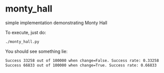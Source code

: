 # monty_hall
simple implementation demonstrating Monty Hall

To execute, just do:
```bash
./monty_hall.py
```
You should see something lie:
```bash
Success 33258 out of 100000 when change=False. Success rate: 0.33258
Success 66833 out of 100000 when change=True. Success rate: 0.66833
```
